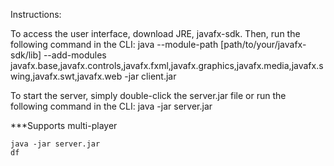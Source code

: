 Instructions:

To access the user interface, download JRE, javafx-sdk. Then, run the following command in the CLI: java --module-path [path/to/your/javafx-sdk/lib] --add-modules javafx.base,javafx.controls,javafx.fxml,javafx.graphics,javafx.media,javafx.swing,javafx.swt,javafx.web -jar client.jar

To start the server, simply double-click the server.jar file or run the following command in the CLI: java -jar server.jar

***Supports multi-player

```
java -jar server.jar
df

